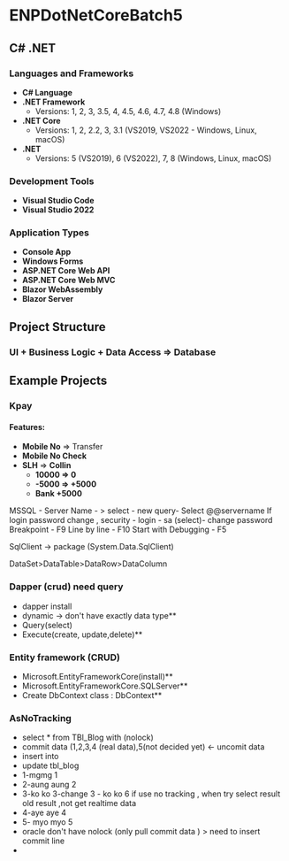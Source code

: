 # ENPDotNetCoreBatch5
## C# .NET

### Languages and Frameworks

- **C# Language**
- **.NET Framework** 
  - Versions: 1, 2, 3, 3.5, 4, 4.5, 4.6, 4.7, 4.8 (Windows)
- **.NET Core**
  - Versions: 1, 2, 2.2, 3, 3.1 (VS2019, VS2022 - Windows, Linux, macOS)
- **.NET**
  - Versions: 5 (VS2019), 6 (VS2022), 7, 8 (Windows, Linux, macOS)

### Development Tools

- **Visual Studio Code**
- **Visual Studio 2022**

### Application Types

- **Console App**
- **Windows Forms**
- **ASP.NET Core Web API**
- **ASP.NET Core Web MVC**
- **Blazor WebAssembly**
- **Blazor Server**

## Project Structure

### UI + Business Logic + Data Access => Database

## Example Projects

### Kpay

#### Features:

- **Mobile No** => Transfer
- **Mobile No Check**
- **SLH** => **Collin**
  - **10000 => 0**
  - **-5000 => +5000**
  - **Bank +5000**


MSSQL - Server Name - > select - new query- Select @@servername 
If login password change , security - login - sa (select)- change password
Breakpoint - F9
Line by line - F10
Start with Debugging - F5

SqlClient -> package (System.Data.SqlClient)

DataSet>DataTable>DataRow>DataColumn

### Dapper (crud) need query
- dapper install
- dynamic -> don't have exactly data type** 
- Query(select)
- Execute(create, update,delete)**

### Entity framework (CRUD)
- Microsoft.EntityFrameworkCore(install)**
- Microsoft.EntityFrameworkCore.SQLServer**
- Create DbContext class : DbContext**

### AsNoTracking
-  select * from TBl_Blog with (nolock) 
- commit data (1,2,3,4 (real data),5(not decided yet) <- uncomit data
- insert into
- update tbl_blog
- 1-mgmg 1
- 2-aung aung 2
- 3-ko ko 3-change 3 - ko ko 6 if use no tracking , when try select result old result ,not get realtime data
- 4-aye aye 4
- 5- myo myo 5
- oracle don't have nolock (only pull commit data ) > need to insert commit line
-